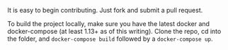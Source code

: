 It is easy to begin contributing. Just fork and submit a pull request. 

To build the project locally, make sure you have the latest docker and docker-compose (at least 1.13+ as of this writing). 
Clone the repo, cd into the folder, and `docker-compose build` followed by a `docker-compose up`. 
